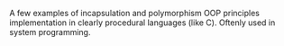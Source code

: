 A few examples of incapsulation and polymorphism OOP principles implementation in clearly procedural languages (like C). Oftenly used in system programming.
